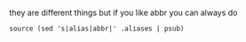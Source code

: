 they are different things but if you like abbr you can always do 

    source (sed 's|alias|abbr|' .aliases | psub)
